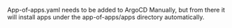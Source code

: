 App-of-apps.yaml needs to be added to ArgoCD Manually, but from there it will install apps under the app-of-apps/apps directory automatically.